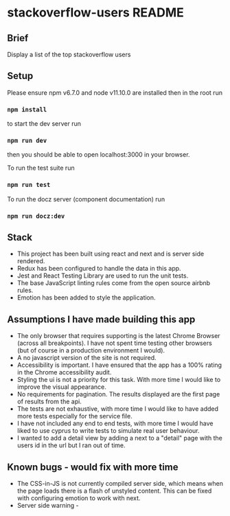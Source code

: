 # stackoverflow-users README

## Brief

Display a list of the top stackoverflow users

## Setup

Please ensure npm v6.7.0 and node v11.10.0 are installed
then in the root run

### `npm install`

to start the dev server run

### `npm run dev`

then you should be able to open localhost:3000 in your browser.

To run the test suite run

### `npm run test`

To run the docz server (component documentation) run

### `npm run docz:dev`

## Stack

- This project has been built using react and next and is server side rendered.
- Redux has been configured to handle the data in this app.
- Jest and React Testing Library are used to run the unit tests.
- The base JavaScript linting rules come from the open source airbnb rules.
- Emotion has been added to style the application.

## Assumptions I have made building this app

- The only browser that requires supporting is the latest Chrome Browser (across all breakpoints). I have not spent time testing other browsers (but of course in a production environment I would).
- A no javascript version of the site is not required.
- Accessibility is important. I have ensured that the app has a 100% rating in the Chrome accessibility audit.
- Styling the ui is not a priority for this task. With more time I would like to improve the visual appearance.
- No requirements for pagination. The results displayed are the first page of results from the api.
- The tests are not exhaustive, with more time I would like to have added more tests especially for the service file.
- I have not included any end to end tests, with more time I would have liked to use cyprus to write tests to simulate real user behaviour.
- I wanted to add a detail view by adding a next <link> to a "detail" page with the users id in the url but I ran out of time.

## Known bugs - would fix with more time

- The CSS-in-JS is not currently compiled server side, which means when the page loads there is a flash of unstyled content. This can be fixed with configuring emotion to work with next.
- Server side warning - <title> should not be used in \_document.js's. This requires refactoring the <Head> markup.

## Additional Questions

Explain your design decisions?

- I wanted to keep the design simple and accessible so I chose a font which was clean and used colours that had a good contrast with background colours.
- The design is mobile first. On mobile the image, name and reputations stars stack but on wider screens they side horizontally to take advantage of the the extra room.
- The reputation number was hard to compare for each user so I added a star system to make it easier for the user to understand.
- I used Redux to manage the state of the component however for the requirements of this project I think Redux may be overkill and using a simple fetch would have sufficed.

Which architectural patterns have you used in the past for web development?

- MVC - model, view, controller

Top 5 tools I could not live without

- VS code
- Prettier & Eslint
- Git
- Chrome dev tools
- Babel
